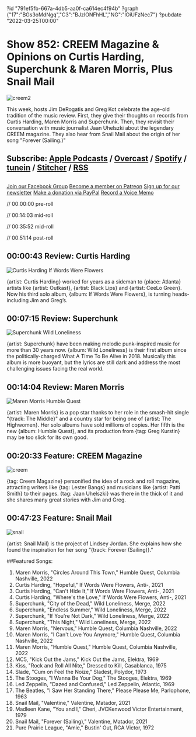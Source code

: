 ?id "791ef5fb-667a-4db5-aa0f-ca614ec4f94b"
?graph {"17":"BGs3oMdNgq","C3":"BJzIONFhHL","NG":"lOiUFzNec7"}
?pubdate "2022-03-25T00:00"
# Show 852: CREEM Magazine & Opinions on Curtis Harding, Superchunk & Maren Morris, Plus Snail Mail
![creem2](https://static.soundopinions.org/images/2022/creem2.jpeg)

This week, hosts Jim DeRogatis and Greg Kot celebrate the age-old tradition of the music review. First, they give their thoughts on records from Curtis Harding, Maren Morris and Superchunk. Then, they revisit their conversation with music journalist Jaan Uhelszki about the legendary CREEM magazine. They also hear from Snail Mail about the origin of her song "Forever (Sailing.)"

## Subscribe: [Apple Podcasts](https://itunes.apple.com/us/podcast/sound-opinions/id94793843) / [Overcast](https://overcast.fm/itunes94793843/sound-opinions) / [Spotify](https://open.spotify.com/show/1kNR8YL7TBrQuRxDdS4wtU) / [tunein](https://tunein.com/podcasts/Music-Podcasts/Sound-Opinions-p60273/) / [Stitcher](http://www.stitcher.com/podcast/sound-opinions) / [RSS](https://feeds.simplecast.com/Nn6fjnB0)


##
[Join our Facebook Group](https://bit.ly/3sivr9T)
[Become a member on Patreon](https://bit.ly/3slWZvc)
[Sign up for our newsletter](https://bit.ly/3eEvRnG)
[Make a donation via PayPal](https://bit.ly/3dmt9lU)
[Record a Voice Memo](https://bit.ly/2RyD5Ah)



// 00:00:00 pre-roll

// 00:14:03 mid-roll

// 00:35:52 mid-roll

// 00:51:14 post-roll


## 00:00:43 Review: Curtis Harding

![Curtis Harding If Words Were Flowers](https://static.soundopinions.org/assets/852/171.jpg)

{artist: Curtis Harding} worked for years as a sideman to {place: Atlanta} artists like {artist: Outkast}, {artist: Black Lips} and {artist: CeeLo Green}. Now his third solo album, {album: If Words Were Flowers}, is turning heads- including Jim and Greg’s.


## 00:07:15 Review: Superchunk

![Superchunk Wild Loneliness](https://static.soundopinions.org/assets/852/C34.jpg)

{artist: Superchunk} have been making melodic punk-inspired music for more than 30 years now. {album: Wild Loneliness} is their first album since the politically-charged What A Time To Be Alive in 2018. Musically this album is more buoyant, but the lyrics are still dark and address the most challenging issues facing the real world. 

## 00:14:04 Review: Maren Morris

![Maren Morris Humble Quest](https://static.soundopinions.org/assets/852/NG1.jpg)

{artist: Maren Morris} is a pop star thanks to her role in the smash-hit single “{track: The Middle}" and a country star for being one of {artist: The Highwomen}. Her solo albums have sold millions of copies. Her fifth is the new {album: Humble Quest}, and its production from {tag: Greg Kurstin} may be too slick for its own good.


## 00:20:33 Feature: CREEM Magazine
![creem](https://static.soundopinions.org/images/2022/creem.jpeg)

{tag: Creem Magazine} personified the idea of a rock and roll magazine, attracting writers like {tag: Lester Bangs} and musicians like {artist: Patti Smith} to their pages. {tag: Jaan Uhelszki} was there in the thick of it and she shares many great stories with Jim and Greg.


## 00:47:23 Feature: Snail Mail
![snail](https://static.soundopinions.org/images/2022/snail.jpeg)

{artist: Snail Mail} is the project of Lindsey Jordan. She explains how she found the inspiration for her song “{track: Forever (Sailing)}.”


##Featured Songs:

1. Maren Morris, "Circles Around This Town," Humble Quest, Columbia Nashville, 2022
1. Curtis Harding, "Hopeful," If Words Were Flowers, Anti-, 2021
1. Curtis Harding, "Can't Hide It," If Words Were Flowers, Anti-, 2021
1. Curtis Harding, "Where's the Love," If Words Were Flowers, Anti-, 2021
1. Superchunk, "City of the Dead," Wild Loneliness, Merge, 2022
1. Superchunk, "Endless Summer," Wild Loneliness, Merge, 2022
1. Superchunk, "If You're Not Dark," Wild Loneliness, Merge, 2022
1. Superchunk, "This Night," Wild Loneliness, Merge, 2022
1. Maren Morris, "Nervous," Humble Quest, Columbia Nashville, 2022
1. Maren Morris, "I Can't Love You Anymore," Humble Quest, Columbia Nashville, 2022
1. Maren Morris, "Humble Quest," Humble Quest, Columbia Nashville, 2022
1. MC5, "Kick Out the Jams," Kick Out the Jams, Elektra, 1969
1. Kiss, "Rock and Roll All Nite," Dressed to Kill, Casablanca, 1975
1. Slade, "Cum on Feel the Noize," Sladest, Polydor, 1973
1. The Stooges, "I Wanna Be Your Dog," The Stooges, Elektra, 1969
1. Led Zeppelin, "Dazed and Confused," Led Zeppelin, Atlantic, 1969
1. The Beatles, "I Saw Her Standing There," Please Please Me, Parlophone, 1963
1. Snail Mail, "Valentine," Valentine, Matador, 2021
1. Madleen Kane, "You and I," Cheri, JVCKenwood Victor Entertainment, 1979
1. Snail Mail, "Forever (Sailing)," Valentine, Matador, 2021
1. Pure Prairie League, "Amie," Bustin' Out, RCA Victor, 1972